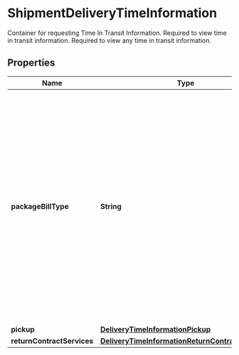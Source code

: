 

# ShipmentDeliveryTimeInformation

Container for requesting Time In Transit Information. Required to view time in transit information.  Required to view any time in transit information.

## Properties

| Name | Type | Description | Notes |
|------------ | ------------- | ------------- | -------------|
|**packageBillType** | **String** | Valid values are: 02 - Document only  03 - Non-Document 04 - WWEF Pallet 07 - Domestic Pallet If 04 is included, Worldwide Express Freight and UPS Worldwide Express Freight Midday services (if applicable) will be included in the response. |  |
|**pickup** | [**DeliveryTimeInformationPickup**](DeliveryTimeInformationPickup.md) |  |  [optional] |
|**returnContractServices** | [**DeliveryTimeInformationReturnContractServices**](DeliveryTimeInformationReturnContractServices.md) |  |  [optional] |



